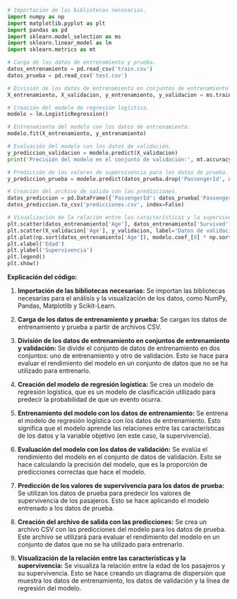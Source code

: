 ```python
# Importación de las bibliotecas necesarias.
import numpy as np
import matplotlib.pyplot as plt
import pandas as pd
import sklearn.model_selection as ms
import sklearn.linear_model as lm
import sklearn.metrics as mt

# Carga de los datos de entrenamiento y prueba.
datos_entrenamiento = pd.read_csv('train.csv')
datos_prueba = pd.read_csv('test.csv')

# División de los datos de entrenamiento en conjuntos de entrenamiento y validación.
X_entrenamiento, X_validacion, y_entrenamiento, y_validacion = ms.train_test_split(datos_entrenamiento.drop('Survived', axis=1), datos_entrenamiento['Survived'], test_size=0.2, random_state=42)

# Creación del modelo de regresión logística.
modelo = lm.LogisticRegression()

# Entrenamiento del modelo con los datos de entrenamiento.
modelo.fit(X_entrenamiento, y_entrenamiento)

# Evaluación del modelo con los datos de validación.
y_prediccion_validacion = modelo.predict(X_validacion)
print('Precisión del modelo en el conjunto de validación:', mt.accuracy_score(y_validacion, y_prediccion_validacion))

# Predicción de los valores de supervivencia para los datos de prueba.
y_prediccion_prueba = modelo.predict(datos_prueba.drop('PassengerId', axis=1))

# Creación del archivo de salida con las predicciones.
datos_prediccion = pd.DataFrame({'PassengerId': datos_prueba['PassengerId'], 'Survived': y_prediccion_prueba})
datos_prediccion.to_csv('predicciones.csv', index=False)

# Visualización de la relación entre las características y la supervivencia.
plt.scatter(datos_entrenamiento['Age'], datos_entrenamiento['Survived'], label='Datos de entrenamiento')
plt.scatter(X_validacion['Age'], y_validacion, label='Datos de validación')
plt.plot(np.sort(datos_entrenamiento['Age']), modelo.coef_[0] * np.sort(datos_entrenamiento['Age']) + modelo.intercept_, label='Modelo')
plt.xlabel('Edad')
plt.ylabel('Supervivencia')
plt.legend()
plt.show()
```

**Explicación del código:**

1. **Importación de las bibliotecas necesarias:** Se importan las bibliotecas necesarias para el análisis y la visualización de los datos, como NumPy, Pandas, Matplotlib y Scikit-Learn.


2. **Carga de los datos de entrenamiento y prueba:** Se cargan los datos de entrenamiento y prueba a partir de archivos CSV.


3. **División de los datos de entrenamiento en conjuntos de entrenamiento y validación:** Se divide el conjunto de datos de entrenamiento en dos conjuntos: uno de entrenamiento y otro de validación. Esto se hace para evaluar el rendimiento del modelo en un conjunto de datos que no se ha utilizado para entrenarlo.


4. **Creación del modelo de regresión logística:** Se crea un modelo de regresión logística, que es un modelo de clasificación utilizado para predecir la probabilidad de que un evento ocurra.


5. **Entrenamiento del modelo con los datos de entrenamiento:** Se entrena el modelo de regresión logística con los datos de entrenamiento. Esto significa que el modelo aprende las relaciones entre las características de los datos y la variable objetivo (en este caso, la supervivencia).


6. **Evaluación del modelo con los datos de validación:** Se evalúa el rendimiento del modelo en el conjunto de datos de validación. Esto se hace calculando la precisión del modelo, que es la proporción de predicciones correctas que hace el modelo.


7. **Predicción de los valores de supervivencia para los datos de prueba:** Se utilizan los datos de prueba para predecir los valores de supervivencia de los pasajeros. Esto se hace aplicando el modelo entrenado a los datos de prueba.


8. **Creación del archivo de salida con las predicciones:** Se crea un archivo CSV con las predicciones del modelo para los datos de prueba. Este archivo se utilizará para evaluar el rendimiento del modelo en un conjunto de datos que no se ha utilizado para entrenarlo.


9. **Visualización de la relación entre las características y la supervivencia:** Se visualiza la relación entre la edad de los pasajeros y su supervivencia. Esto se hace creando un diagrama de dispersión que muestra los datos de entrenamiento, los datos de validación y la línea de regresión del modelo.